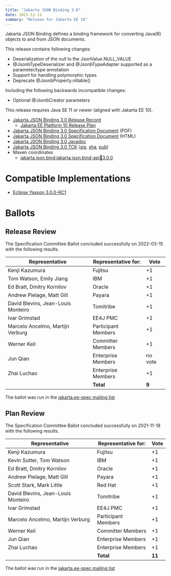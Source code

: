```yaml
---
title: "Jakarta JSON Binding 3.0"
date: 2021-11-11
summary: "Release for Jakarta EE 10"
---
```

Jakarta JSON Binding defines a binding framework for converting Java(R) objects to and from JSON documents.

This release contains following changes:

* Deserialization of the null to the JsonValue.NULL_VALUE
* @JsonbTypeDeserializer and @JsonbTypeAdapter supported as a parameter/type annotation
* Support for handling polymorphic types
* Deprecate @JsonbProperty.nillable()

Including the following backwards incompatible changes:

* Optional @JsonbCreator parameters

This release requires Java SE 11 or newer (aligned with Jakarta EE 10).

* [Jakarta JSON Binding 3.0 Release Record](https://projects.eclipse.org/projects/ee4j.jsonb/releases/3.0.0)
  * [Jakarta EE Platform 10 Release Plan](https://eclipse-ee4j.github.io/jakartaee-platform/jakartaee10/JakartaEE10ReleasePlan)
* [Jakarta JSON Binding 3.0 Specification Document](./jakarta-jsonb-spec-3.0.pdf) (PDF)
* [Jakarta JSON Binding 3.0 Specification Document](./jakarta-jsonb-spec-3.0.html) (HTML)
* [Jakarta JSON Binding 3.0 Javadoc](./apidocs)
* [Jakarta JSON Binding 3.0 TCK](https://download.eclipse.org/jakartaee/jsonb/3.0/jakarta-jsonb-tck-3.0.0.zip) ([sig](https://download.eclipse.org/jakartaee/jsonb/3.0/jakarta-jsonb-tck-3.0.0.zip.sig), [sha](https://download.eclipse.org/jakartaee/jsonb/3.0/jakarta-jsonb-tck-3.0.0.zip.sha256), [pub](https://raw.githubusercontent.com/jakartaee/specification-committee/master/jakartaee-spec-committee.pub))
* Maven coordinates
  * [jakarta.json.bind:jakarta.json.bind-api:jar:3.0.0](https://search.maven.org/artifact/jakarta.json.bind/jakarta.json.bind-api/3.0.0/jar)

# Compatible Implementations

* [Eclipse Yasson 3.0.0-RC1](https://github.com/eclipse-ee4j/yasson/releases/tag/3.0.0-RC1)

# Ballots

## Release Review

The Specification Committee Ballot concluded successfully on 2022-03-15 with the following results.

| Representative                                 | Representative for: | Vote   |
|------------------------------------------------|---------------------|--------|
| Kenji Kazumura                                 | Fujitsu             |    +1  |
| Tom Watson, Emily Jiang                        | IBM                 |    +1  |
| Ed Bratt, Dmitry Kornilov                      | Oracle              |    +1  |
| Andrew Pielage, Matt Gill                      | Payara              |    +1  |
| David Blevins, Jean-Louis Monteiro             | Tomitribe           |    +1  |
| Ivar Grimstad                                  | EE4J PMC            |    +1  |
| Marcelo Ancelmo, Martijn Verburg               | Participant Members |    +1  |
| Werner Keil                                    | Committer Members   |    +1  |
| Jun Qian                                       | Enterprise Members  | no vote|
| Zhai Luchao                                    | Enterprise Members  |    +1  |
|                                                | **Total**           | **9** |

The ballot was run in the [jakarta.ee-spec mailing list](https://www.eclipse.org/lists/jakarta.ee-spec/msg02255.html)

## Plan Review

The Specification Committee Ballot concluded successfully on 2021-11-18 with the following results.

| Representative                                 | Representative for: |  Vote   |
|------------------------------------------------|---------------------|---------|
| Kenji Kazumura                                 | Fujitsu             |    +1   |
| Kevin Sutter, Tom Watson                       | IBM                 |    +1   |
| Ed Bratt, Dmitry Kornilov                      | Oracle              |    +1   |
| Andrew Pielage, Matt Gill                      | Payara              |    +1   |
| Scott Stark, Mark Little                       | Red Hat             |    +1   |
| David Blevins, Jean-Louis Monteiro             | Tomitribe           |    +1   |
| Ivar Grimstad                                  | EE4J PMC            |    +1   |
| Marcelo Ancelmo, Martijn Verburg               | Participant Members |    +1   |
| Werner Keil                                    | Committer Members   |    +1   |
| Jun Qian                                       | Enterprise Members  |    +1   |
| Zhai Luchao                                    | Enterprise Members  |    +1   |
|                                                | **Total**           |  **11** |

The ballot was run in the [jakarta.ee-spec mailing list](https://www.eclipse.org/lists/jakarta.ee-spec/msg02028.html)